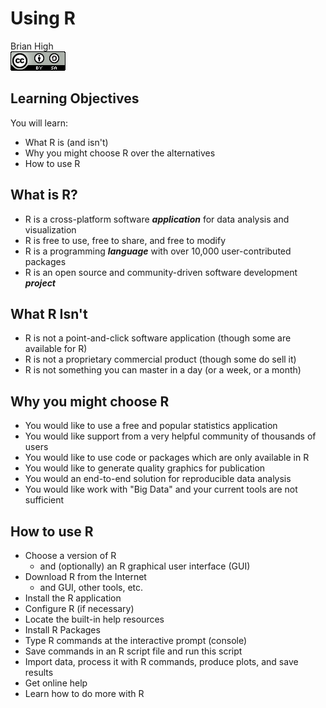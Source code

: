 # Using R
Brian High  
![CC BY-SA 4.0](../images/cc_by-sa_4.png)  



## Learning Objectives

You will learn:

* What R is (and isn't)
* Why you might choose R over the alternatives
* How to use R

## What is R?

* R is a cross-platform software **_application_** for data analysis and visualization
* R is free to use, free to share, and free to modify
* R is a programming **_language_** with over 10,000 user-contributed packages
* R is an open source and community-driven software development **_project_**

## What R Isn't

* R is not a point-and-click software application (though some are available for R)
* R is not a proprietary commercial product (though some do sell it)
* R is not something you can master in a day (or a week, or a month)

## Why you might choose R

* You would like to use a free and popular statistics application
* You would like support from a very helpful community of thousands of users 
* You would like to use code or packages which are only available in R
* You would like to generate quality graphics for publication
* You would an end-to-end solution for reproducible data analysis
* You would like work with "Big Data" and your current tools are not sufficient

## How to use R

* Choose a version of R 
    - and (optionally) an R graphical user interface (GUI)
* Download R from the Internet
    - and GUI, other tools, etc.
* Install the R application
* Configure R (if necessary)
* Locate the built-in help resources
* Install R Packages
* Type R commands at the interactive prompt (console)
* Save commands in an R script file and run this script
* Import data, process it with R commands, produce plots, and save results
* Get online help
* Learn how to do more with R
